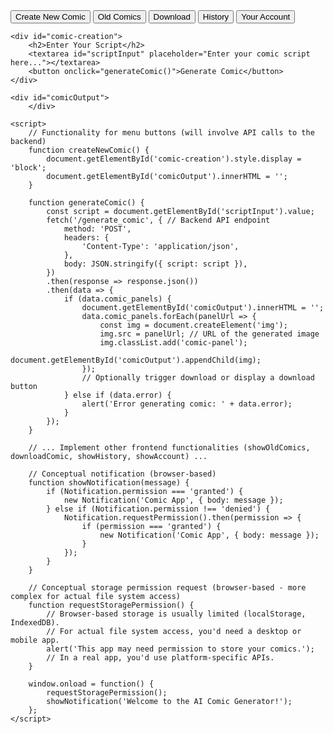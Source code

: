 <!DOCTYPE html>
<html>
<head>
    <title>AI Comic Generator</title>
    <style>
        /* Basic CSS for layout */
        .menu { /* Style your menu */ }
        .comic-panel { /* Style for comic panels */ }
        .speech-bubble { /* Style for speech bubbles */ }
    </style>
</head>
<body>
    <div class="menu">
        <button onclick="createNewComic()">Create New Comic</button>
        <button onclick="showOldComics()">Old Comics</button>
        <button onclick="downloadComic()">Download</button>
        <button onclick="showHistory()">History</button>
        <button onclick="showAccount()">Your Account</button>
    </div>

    <div id="comic-creation">
        <h2>Enter Your Script</h2>
        <textarea id="scriptInput" placeholder="Enter your comic script here..."></textarea>
        <button onclick="generateComic()">Generate Comic</button>
    </div>

    <div id="comicOutput">
        </div>

    <script>
        // Functionality for menu buttons (will involve API calls to the backend)
        function createNewComic() {
            document.getElementById('comic-creation').style.display = 'block';
            document.getElementById('comicOutput').innerHTML = '';
        }

        function generateComic() {
            const script = document.getElementById('scriptInput').value;
            fetch('/generate_comic', { // Backend API endpoint
                method: 'POST',
                headers: {
                    'Content-Type': 'application/json',
                },
                body: JSON.stringify({ script: script }),
            })
            .then(response => response.json())
            .then(data => {
                if (data.comic_panels) {
                    document.getElementById('comicOutput').innerHTML = '';
                    data.comic_panels.forEach(panelUrl => {
                        const img = document.createElement('img');
                        img.src = panelUrl; // URL of the generated image
                        img.classList.add('comic-panel');
                        document.getElementById('comicOutput').appendChild(img);
                    });
                    // Optionally trigger download or display a download button
                } else if (data.error) {
                    alert('Error generating comic: ' + data.error);
                }
            });
        }

        // ... Implement other frontend functionalities (showOldComics, downloadComic, showHistory, showAccount) ...

        // Conceptual notification (browser-based)
        function showNotification(message) {
            if (Notification.permission === 'granted') {
                new Notification('Comic App', { body: message });
            } else if (Notification.permission !== 'denied') {
                Notification.requestPermission().then(permission => {
                    if (permission === 'granted') {
                        new Notification('Comic App', { body: message });
                    }
                });
            }
        }

        // Conceptual storage permission request (browser-based - more complex for actual file system access)
        function requestStoragePermission() {
            // Browser-based storage is usually limited (localStorage, IndexedDB).
            // For actual file system access, you'd need a desktop or mobile app.
            alert('This app may need permission to store your comics.');
            // In a real app, you'd use platform-specific APIs.
        }

        window.onload = function() {
            requestStoragePermission();
            showNotification('Welcome to the AI Comic Generator!');
        };
    </script>
</body>
</html>
